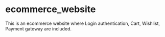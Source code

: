 # ecommerce_website
This is an ecommerce website where Login authentication, Cart, Wishlist, Payment gateway are included.
